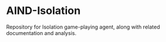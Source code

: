 # AIND-Isolation
Repository for Isolation game-playing agent, along with related documentation and analysis. 
